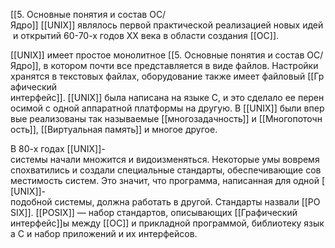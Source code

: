 [[5. Основные понятия и состав ОС/Ядро]] [[UNIX]] являлось первой практической реализацией новых идей и открытий 60-70-х годов XX века в области создания [[ОС]].

[[UNIX]] имеет простое монолитное [[5. Основные понятия и состав ОС/Ядро]], в котором почти все представляется в виде файлов. Настройки хранятся в текстовых файлах, оборудование также имеет файловый [[Графический интерфейс]]. [[UNIX]] была написана на языке C, и это сделало ее переносимой с одной аппаратной платформы на другую. В [[UNIX]] были впервые реализованы так называемые [[многозадачность]] и [[Многопоточность]], [[Виртуальная память]] и многое другое.

В 80-х годах [[UNIX]]-системы начали множится и видоизменяться. Некоторые умы вовремя спохватились и создали специальные стандарты, обеспечивающие совместимость систем. Это значит, что программа, написанная для одной [[UNIX]]-подобной системы, должна работать в другой. Стандарты назвали [[POSIX]]. [[POSIX]] — набор стандартов, описывающих [[Графический интерфейс]]ы между [[ОС]] и прикладной программой, библиотеку языка C и набор приложений и их интерфейсов. 
